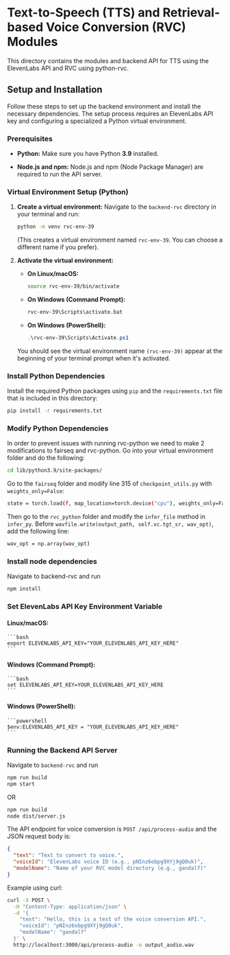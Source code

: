 # Text-to-Speech (TTS) and Retrieval-based Voice Conversion (RVC) Modules

This directory contains the modules and backend API for TTS using the ElevenLabs API and RVC using python-rvc.

## Setup and Installation

Follow these steps to set up the backend environment and install the necessary dependencies. The setup process requires an ElevenLabs API key and configuring a specialized a Python virtual environment.

### Prerequisites

*   **Python:**  Make sure you have Python **3.9** installed.

*   **Node.js and npm:** Node.js and npm (Node Package Manager) are required to run the API server.

### Virtual Environment Setup (Python)

1.  **Create a virtual environment:** Navigate to the `backend-rvc` directory in your terminal and run:
    ```bash
    python -m venv rvc-env-39
    ```
    (This creates a virtual environment named `rvc-env-39`. You can choose a different name if you prefer).

2.  **Activate the virtual environment:**
    *   **On Linux/macOS:**
        ```bash
        source rvc-env-39/bin/activate
        ```
    *   **On Windows (Command Prompt):**
        ```bash
        rvc-env-39\Scripts\activate.bat
        ```
    *   **On Windows (PowerShell):**
        ```powershell
        .\rvc-env-39\Scripts\Activate.ps1
        ```
    You should see the virtual environment name `(rvc-env-39)` appear at the beginning of your terminal prompt when it's activated.

### Install Python Dependencies

Install the required Python packages using `pip` and the `requirements.txt` file that is included in this directory:

```bash
pip install -r requirements.txt
```

### Modify Python Dependencies
In order to prevent issues with running rvc-python we need to make 2 modifications to fairseq and rvc-python. 
Go into your virtual environment folder and do the following:

```bash
cd lib/python3.9/site-packages/
```

Go to the `fairseq` folder and modify line 315 of `checkpoint_utils.py` with `weights_only=False`:
```bash
state = torch.load(f, map_location=torch.device("cpu"), weights_only=False)
```

Then go to the `rvc_python` folder and modify the `infer_file` method in `infer_py`. Before `wavfile.write(output_path, self.vc.tgt_sr, wav_opt)`, add the following line:
```bash
wav_opt = np.array(wav_opt)
```

### Install node dependencies

Navigate to backend-rvc and run 
```bash
npm install
```

### Set ElevenLabs API Key Environment Variable
#### Linux/macOS:
    ```bash
    export ELEVENLABS_API_KEY="YOUR_ELEVENLABS_API_KEY_HERE"
    ```
#### Windows (Command Prompt):
    ```bash
    set ELEVENLABS_API_KEY=YOUR_ELEVENLABS_API_KEY_HERE
    ```
#### Windows (PowerShell):
    ```powershell
    $env:ELEVENLABS_API_KEY = "YOUR_ELEVENLABS_API_KEY_HERE"
    ```

### Running the Backend API Server

Navigate to `backend-rvc` and run
```bash
npm run build
npm start
```
OR
```bash
npm run build
node dist/server.js
```

The API endpoint for voice conversion is `POST /api/process-audio` and the JSON request body is:
```json
{
  "text": "Text to convert to voice.",
  "voiceId": "ElevenLabs voice ID (e.g., pNInz6obpg9XYj9gQ0uk)",
  "modelName": "Name of your RVC model directory (e.g., gandalf)"
}
```

Example using curl:
```bash
curl -X POST \
  -H "Content-Type: application/json" \
  -d '{
    "text": "Hello, this is a test of the voice conversion API.",
    "voiceId": "pNInz6obpg9XYj9gQ0uk",
    "modelName": "gandalf"
  }' \
  http://localhost:3000/api/process-audio -o output_audio.wav
```